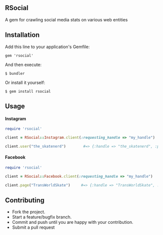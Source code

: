 ## RSocial

A gem for crawling social media stats on various web entities

## Installation

Add this line to your application's Gemfile:

    gem 'rsocial'

And then execute:

    $ bundler

Or install it yourself:

    $ gem install rsocial

## Usage

#### Instagram

```ruby
require 'rsocial'

client = RSocial::Instagram.client(:requesting_handle => "my_handle")

client.user("the_skatenerd")        #=> {:handle => "the_skatenerd", :posts => "1,140", :followers => "59.8k", :following => "920"}
```

#### Facebook

```ruby
require 'rsocial'

client = RSocial::Facebook.client(:requesting_handle => "my_handle")

client.page("TransWorldSkate")     #=> {:handle => "TransWorldSkate", :followers => "1,667,861 likes"}
```

## Contributing

* Fork the project.
* Start a feature/bugfix branch.
* Commit and push until you are happy with your contribution.
* Submit a pull request
